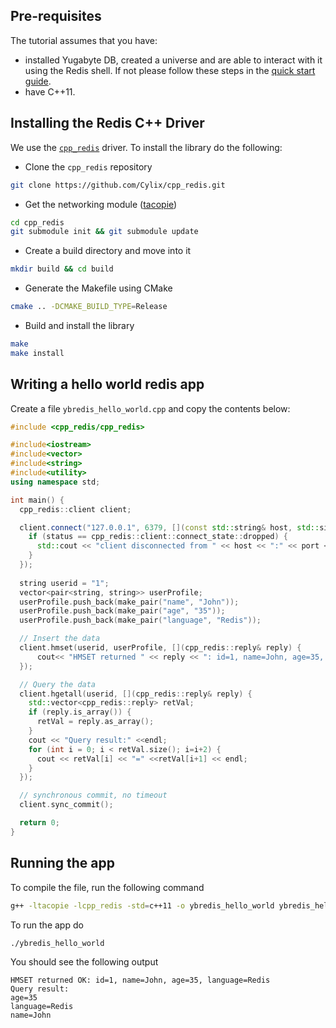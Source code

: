 
## Pre-requisites

The tutorial assumes that you have:

- installed Yugabyte DB, created a universe and are able to interact with it using the Redis shell. If
  not please follow these steps in the [quick start guide](../../../quick-start/test-redis/).
- have C++11.

## Installing the Redis C++ Driver

We use the [`cpp_redis`](https://redis.io/clients#c--) driver. To install the library do the following:

- Clone the `cpp_redis` repository
```{.sh .copy}
git clone https://github.com/Cylix/cpp_redis.git
```

- Get the networking module ([tacopie](https://github.com/Cylix/tacopie))
```{.sh .copy}
cd cpp_redis
git submodule init && git submodule update
```

- Create a build directory and move into it
```{.sh .copy}
mkdir build && cd build
```

- Generate the Makefile using CMake
```{.sh .copy}
cmake .. -DCMAKE_BUILD_TYPE=Release
```

- Build and install the library
```{.sh .copy}
make
make install
```

## Writing a hello world redis app

Create a file `ybredis_hello_world.cpp` and copy the contents below:

```{.cpp .copy}
#include <cpp_redis/cpp_redis>

#include<iostream>
#include<vector>
#include<string>
#include<utility>
using namespace std;

int main() {
  cpp_redis::client client;

  client.connect("127.0.0.1", 6379, [](const std::string& host, std::size_t port, cpp_redis::client::connect_state status) {
    if (status == cpp_redis::client::connect_state::dropped) {
      std::cout << "client disconnected from " << host << ":" << port << std::endl;
    }
  });
  
  string userid = "1";
  vector<pair<string, string>> userProfile;
  userProfile.push_back(make_pair("name", "John"));
  userProfile.push_back(make_pair("age", "35"));
  userProfile.push_back(make_pair("language", "Redis"));

  // Insert the data
  client.hmset(userid, userProfile, [](cpp_redis::reply& reply) {
      cout<< "HMSET returned " << reply << ": id=1, name=John, age=35, language=Redis" << endl;
  });

  // Query the data
  client.hgetall(userid, [](cpp_redis::reply& reply) {
    std::vector<cpp_redis::reply> retVal;
    if (reply.is_array()) {
      retVal = reply.as_array();
    }
    cout << "Query result:" <<endl;
    for (int i = 0; i < retVal.size(); i=i+2) {
      cout << retVal[i] << "=" <<retVal[i+1] << endl; 
    }
  });

  // synchronous commit, no timeout
  client.sync_commit();

  return 0;
}
```

## Running the app

To compile the file, run the following command

```{.sh .copy }
g++ -ltacopie -lcpp_redis -std=c++11 -o ybredis_hello_world ybredis_hello_world.cpp
```

To run the app do

```{.sh .copy}
./ybredis_hello_world
```

You should see the following output

```
HMSET returned OK: id=1, name=John, age=35, language=Redis
Query result: 
age=35
language=Redis
name=John
```
